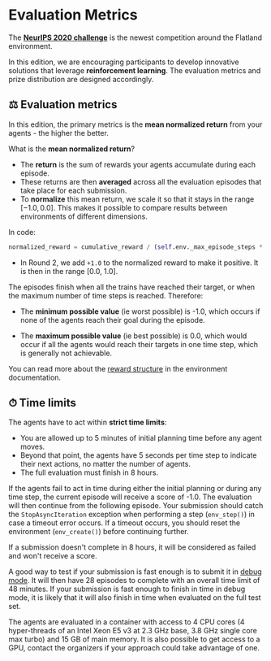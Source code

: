 Evaluation Metrics
==================

The **[NeurIPS 2020 challenge](https://www.aicrowd.com/challenges/neurips-2020-flatland-challenge/)** is the newest competition around the Flatland environment.

In this edition, we are encouraging participants to develop innovative solutions that leverage **reinforcement learning**. The evaluation metrics and prize distribution are designed accordingly.


⚖ Evaluation metrics
---

In this edition, the primary metrics is the **mean normalized return** from your agents - the higher the better.

What is the **mean normalized return**?

- The **return** is the sum of rewards your agents accumulate during each episode.
- These returns are then **averaged** across all the evaluation episodes that take place for each submission.
- To **normalize** this mean return, we scale it so that it stays in the range $[-1.0, 0.0]$. This makes it possible to compare results between environments of different dimensions. 

In code:

```python
normalized_reward = cumulative_reward / (self.env._max_episode_steps * self.env.get_num_agents())
```

- In Round 2, we add `+1.0` to the normalized reward to make it positive. It is then in the range [0.0, 1.0].

The episodes finish when all the trains have reached their target, or when the maximum number of time steps is reached. Therefore:

- The **minimum possible value** (ie worst possible) is -1.0, which occurs if none of the agents reach their goal during the episode.

- The **maximum possible value** (ie best possible) is 0.0, which would occur if all the agents would reach their targets in one time step, which is generally not achievable.

You can read more about the [reward structure](env) in the environment documentation.

⏱ Time limits
---

The agents have to act within **strict time limits**:
 
- You are allowed up to 5 minutes of initial planning time before any agent moves.
- Beyond that point, the agents have 5 seconds per time step to indicate their next actions, no matter the number of agents.
- The full evaluation must finish in 8 hours.

If the agents fail to act in time during either the initial planning or during any time step, the current episode will receive a score of -1.0. The evaluation will then continue from the following episode. Your submission should catch the `StopAsyncIteration` exception when performing a step (`env_step()`) in case a timeout error occurs. If a timeout occurs, you should reset the environment (`env_create()`) before continuing further.

If a submission doesn't complete in 8 hours, it will be considered as failed and won't receive a score.

A good way to test if your submission is fast enough is to submit it in [debug mode](first-submission). It will then have 28 episodes to complete with an overall time limit of 48 minutes. If your submission is fast enough to finish in time in debug mode, it is likely that it will also finish in time when evaluated on the full test set.

The agents are evaluated in a container with access to 4 CPU cores (4 hyper-threads of an Intel Xeon E5 v3 at 2.3 GHz base, 3.8 GHz single core max turbo) and 15 GB of main memory. It is also possible to get access to a GPU, contact the organizers if your approach could take advantage of one.
